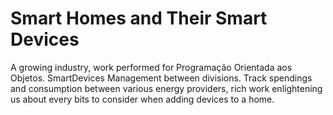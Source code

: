 # Smart Homes and Their Smart Devices
A growing industry, work performed for Programação Orientada aos Objetos.
SmartDevices Management between divisions.
Track spendings and consumption between various energy providers, rich work enlightening us about every bits to consider when adding devices to a home.

